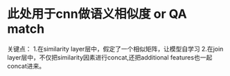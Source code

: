 # 此处用于cnn做语义相似度 or QA match
关键点： 
1.在similarity layer层中，假定了一个相似矩阵，让模型自学习 
2.在join layer层中，不仅把similarity因素进行concat,还把additional features也一起concat进来。

